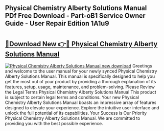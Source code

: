 ## Physical Chemistry Alberty Solutions Manual PDf Free Download - Part-oB1 Service Owner Guide - User Repair Edition 1A1u9

# <h2><a href="http://bc62291.oget.top/?id=Physical+Chemistry+Alberty+Solutions+Manual">🔗Download New 👉🔴 Physical Chemistry Alberty Solutions Manual</a></h2>

[![Physical Chemistry Alberty Solutions Manual new download](https://i.imgur.com/5g1atiW.png)](http://bc62291.oget.top/?id=Physical+Chemistry+Alberty+Solutions+Manual)
Greetings and welcome to the user manual for your newly synced Physical Chemistry Alberty Solutions Manual. This manual is specifically designed to help you get the most out of your product by providing a thorough explanation of its features, setup, usage, maintenance, and problem-solving. Please Review the Legal Terms Physical Chemistry Alberty Solutions Manual This product is subject to certain legal terms and conditions. Your new Physical Chemistry Alberty Solutions Manual boasts an impressive array of features designed to elevate your experience. Explore the intuitive user interface and unlock the full potential of its capabilities. Your Success is Our Priority Physical Chemistry Alberty Solutions Manual. We are committed to providing you with the best possible experience.

